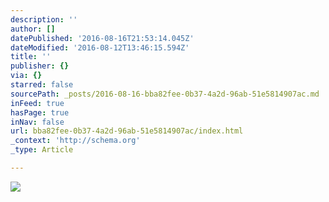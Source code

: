 ```yaml
---
description: ''
author: []
datePublished: '2016-08-16T21:53:14.045Z'
dateModified: '2016-08-12T13:46:15.594Z'
title: ''
publisher: {}
via: {}
starred: false
sourcePath: _posts/2016-08-16-bba82fee-0b37-4a2d-96ab-51e5814907ac.md
inFeed: true
hasPage: true
inNav: false
url: bba82fee-0b37-4a2d-96ab-51e5814907ac/index.html
_context: 'http://schema.org'
_type: Article

---
```

![](https://the-grid-user-content.s3-us-west-2.amazonaws.com/2abfa77a-c334-45c7-8d29-6d19d073d4db.jpg)